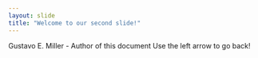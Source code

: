 ```yaml
---
layout: slide
title: "Welcome to our second slide!"
---
```

Gustavo E. Miller - Author of this document
Use the left arrow to go back!
